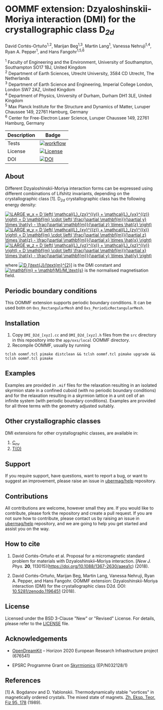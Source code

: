 # OOMMF extension: Dzyaloshinskii-Moriya interaction (DMI) for the crystallographic class D<sub><i>2d</i></sub>

David Cortés-Ortuño<sup>1,2</sup>, Marijan Beg<sup>1,3</sup>, Martin Lang<sup>1</sup>, Vanessa Nehruji<sup>1,4</sup>, Ryan A. Pepper<sup>1</sup>, and Hans Fangohr<sup>1,5,6</sup>

<sup>1</sup> Faculty of Engineering and the Environment, University of Southampton, Southampton SO17 1BJ, United Kingdom  
<sup>2</sup> Department of Earth Sciences, Utrecht University, 3584 CD Utrecht, The Netherlands  
<sup>3</sup> Department of Earth Science and Engineering, Imperial College London, London SW7 2AZ, United Kingdom  
<sup>4</sup> Department of Physics, University of Durham, Durham DH1 3LE, United Kingdom  
<sup>5</sup> Max Planck Institute for the Structure and Dynamics of Matter, Luruper Chaussee 149, 22761 Hamburg, Germany   
<sup>6</sup> Center for Free-Electron Laser Science, Luruper Chaussee 149, 22761 Hamburg, Germany

| Description | Badge |
| --- | --- |
| Tests | [![workflow](https://github.com/joommf/oommf-extension-dmi-d2d/actions/workflows/workflow.yml/badge.svg)](https://github.com/joommf/oommf-extension-dmi-d2d/actions/workflows/workflow.yml) |
| License | [![License](https://img.shields.io/badge/License-BSD%203--Clause-blue.svg)](https://opensource.org/licenses/BSD-3-Clause) |
| DOI | [![DOI](https://zenodo.org/badge/DOI/10.5281/zenodo.1196451.svg)](https://doi.org/10.5281/zenodo.1196451) |

## About

Different Dzyaloshinskii-Moriya interaction forms can be expressed using different combinations of Lifshitz invariants, depending on the crystallographic class [1]. D<sub><i>2d</i></sub> crystallographic class has the following energy density:

<a href="https://www.codecogs.com/eqnedit.php?latex=\LARGE&space;w_x&space;=&space;D&space;\left(&space;\mathcal{L}_{zx}^{(y)}&space;&plus;&space;\mathcal{L}_{yx}^{(z)}&space;\right)&space;=&space;D&space;\mathbf{m}&space;\cdot&space;\left(&space;\frac{\partial&space;\mathbf{m}}{\partial&space;y}&space;\times&space;\hat{y}&space;-&space;\frac{\partial&space;\mathbf{m}}{\partial&space;z}&space;\times&space;\hat{z}&space;\right)" target="_blank"><img src="https://latex.codecogs.com/gif.latex?\LARGE&space;w_x&space;=&space;D&space;\left(&space;\mathcal{L}_{zx}^{(y)}&space;&plus;&space;\mathcal{L}_{yx}^{(z)}&space;\right)&space;=&space;D&space;\mathbf{m}&space;\cdot&space;\left(&space;\frac{\partial&space;\mathbf{m}}{\partial&space;y}&space;\times&space;\hat{y}&space;-&space;\frac{\partial&space;\mathbf{m}}{\partial&space;z}&space;\times&space;\hat{z}&space;\right)" title="\LARGE w_x = D \left( \mathcal{L}_{zx}^{(y)} + \mathcal{L}_{yx}^{(z)} \right) = D \mathbf{m} \cdot \left( \frac{\partial \mathbf{m}}{\partial y} \times \hat{y} - \frac{\partial \mathbf{m}}{\partial z} \times \hat{z} \right)" /></a>
<a href="https://www.codecogs.com/eqnedit.php?latex=\LARGE&space;w_y&space;=&space;D&space;\left(&space;\mathcal{L}_{xy}^{(z)}&space;&plus;&space;\mathcal{L}_{zy}^{(x)}&space;\right)&space;=&space;D&space;\mathbf{m}&space;\cdot&space;\left(&space;\frac{\partial&space;\mathbf{m}}{\partial&space;z}&space;\times&space;\hat{z}&space;-&space;\frac{\partial&space;\mathbf{m}}{\partial&space;x}&space;\times&space;\hat{x}&space;\right)" target="_blank"><img src="https://latex.codecogs.com/gif.latex?\LARGE&space;w_y&space;=&space;D&space;\left(&space;\mathcal{L}_{xy}^{(z)}&space;&plus;&space;\mathcal{L}_{zy}^{(x)}&space;\right)&space;=&space;D&space;\mathbf{m}&space;\cdot&space;\left(&space;\frac{\partial&space;\mathbf{m}}{\partial&space;z}&space;\times&space;\hat{z}&space;-&space;\frac{\partial&space;\mathbf{m}}{\partial&space;x}&space;\times&space;\hat{x}&space;\right)" title="\LARGE w_y = D \left( \mathcal{L}_{xy}^{(z)} + \mathcal{L}_{zy}^{(x)} \right) = D \mathbf{m} \cdot \left( \frac{\partial \mathbf{m}}{\partial z} \times \hat{z} - \frac{\partial \mathbf{m}}{\partial x} \times \hat{x} \right)" /></a>
<a href="https://www.codecogs.com/eqnedit.php?latex=\LARGE&space;w_z&space;=&space;D&space;\left(&space;\mathcal{L}_{yz}^{(x)}&space;&plus;&space;\mathcal{L}_{xz}^{(y)}&space;\right)&space;=&space;D&space;\mathbf{m}&space;\cdot&space;\left(&space;\frac{\partial&space;\mathbf{m}}{\partial&space;x}&space;\times&space;\hat{x}&space;-&space;\frac{\partial&space;\mathbf{m}}{\partial&space;y}&space;\times&space;\hat{y}&space;\right)" target="_blank"><img src="https://latex.codecogs.com/gif.latex?\LARGE&space;w_z&space;=&space;D&space;\left(&space;\mathcal{L}_{yz}^{(x)}&space;&plus;&space;\mathcal{L}_{xz}^{(y)}&space;\right)&space;=&space;D&space;\mathbf{m}&space;\cdot&space;\left(&space;\frac{\partial&space;\mathbf{m}}{\partial&space;x}&space;\times&space;\hat{x}&space;-&space;\frac{\partial&space;\mathbf{m}}{\partial&space;y}&space;\times&space;\hat{y}&space;\right)" title="\LARGE w_z = D \left( \mathcal{L}_{yz}^{(x)} + \mathcal{L}_{xz}^{(y)} \right) = D \mathbf{m} \cdot \left( \frac{\partial \mathbf{m}}{\partial x} \times \hat{x} - \frac{\partial \mathbf{m}}{\partial y} \times \hat{y} \right)" /></a>

where <a href="https://www.codecogs.com/eqnedit.php?latex=D&space;[\text{J}/\text{m}^{2}]" target="_blank"><img src="https://latex.codecogs.com/gif.latex?D&space;[\text{J}/\text{m}^{2}]" title="D [\text{J}/\text{m}^{2}]" /></a> is the DMI constant and <a href="https://www.codecogs.com/eqnedit.php?latex=\mathbf{m}&space;=&space;\mathbf{M}/M_\text{s}" target="_blank"><img src="https://latex.codecogs.com/gif.latex?\mathbf{m}&space;=&space;\mathbf{M}/M_\text{s}" title="\mathbf{m} = \mathbf{M}/M_\text{s}" /></a> is the normalised magnetisation field.

## Periodic boundary conditions

This OOMMF extension supports periodic boundary conditions. It can be used botn on `Oxs_RectangularMesh` and `Oxs_PeriodicRectangularMesh`.

## Installation

1. Copy `DMI_D2d_[xyz].cc` and `DMI_D2d_[xyz].h` files from the `src` directory in this repository into the `app/oxs/local` OOMMF directory.
2. Recompile OOMMF, usually by running
```
tclsh oommf.tcl pimake distclean && tclsh oommf.tcl pimake upgrade && tclsh oommf.tcl pimake
```

## Examples

Examples are provided in `.mif` files for the relaxation resulting in an isolated skyrmion state in a confined cuboid (with no periodic boundary conditions) and for the relaxation resulting in a skyrmion lattice in a unit cell of an infinite system (with periodic boundary conditions). Examples are provided for all three terms with the geometry adjusted suitably.

## Other crystallographic classes

DMI extensions for other crystallographic classes, are available in:

1. [C<sub><i>nv</i></sub>](https://github.com/joommf/oommf-extension-dmi-cnv)
2. [T(O)](https://github.com/joommf/oommf-extension-dmi-t)

## Support

If you require support, have questions, want to report a bug, or want to suggest an improvement, please raise an issue in [ubermag/help](https://github.com/ubermag/help) repository.

## Contributions

All contributions are welcome, however small they are. If you would like to contribute, please fork the repository and create a pull request. If you are not sure how to contribute, please contact us by raising an issue in [ubermag/help](https://github.com/ubermag/help) repository, and we are going to help you get started and assist you on the way.

## How to cite

1. David Cortés-Ortuño et al. Proposal for a micromagnetic standard problem for materials with Dzyaloshinskii–Moriya interaction. [*New J. Phys.* **20**, 113015)(https://doi.org/10.1088/1367-2630/aaea1c) (2018).

2. David Cortés-Ortuño, Marijan Beg, Martin Lang, Vanessa Nehruji, Ryan A. Pepper, and Hans Fangohr. OOMMF extension: Dzyaloshinskii-Moriya interaction (DMI) for the crystallographic class D2d. DOI: [10.5281/zenodo.1196451](http://doi.org/10.5281/zenodo.1196451) (2018).

## License

Licensed under the BSD 3-Clause "New" or "Revised" License. For details, please refer to the [LICENSE](LICENSE) file.

## Acknowledgements

- [OpenDreamKit](http://opendreamkit.org/) – Horizon 2020 European Research Infrastructure project (676541)

- EPSRC Programme Grant on [Skyrmionics](http://www.skyrmions.ac.uk) (EP/N032128/1)

## References

[1] A. Bogdanov and D. Yablonskii. Thermodynamically stable "vortices" in magnetically ordered crystals. The mixed state of magnets. [Zh. Eksp. Teor. Fiz 95, 178](http://www.jetp.ac.ru/cgi-bin/e/index/e/68/1/p101?a=list) (1989).

